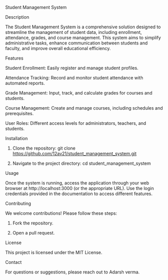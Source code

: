 Student Management System

Description

The Student Management System is a comprehensive solution designed to streamline the management of student data, including enrollment, attendance, grades, and course management. This system aims to simplify administrative tasks, enhance communication between students and faculty, and improve overall educational efficiency.

Features

Student Enrollment: Easily register and manage student profiles.

Attendance Tracking: Record and monitor student attendance with automated reports.

Grade Management: Input, track, and calculate grades for courses and students.

Course Management: Create and manage courses, including schedules and prerequisites.

User Roles: Different access levels for administrators, teachers, and students.


Installation

1. Clone the repository:
git clone https://github.com/12av21/student_management_system.git


2. Navigate to the project directory:
cd student_management_system


Usage

Once the system is running, access the application through your web browser at http://localhost:3000 (or the appropriate URL). Use the login credentials provided in the documentation to access different features.

Contributing

We welcome contributions! Please follow these steps:

1. Fork the repository.


5. Open a pull request.



License

This project is licensed under the MIT License.

Contact

For questions or suggestions, please reach out to Adarsh verma.
